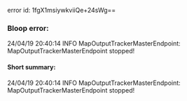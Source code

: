 error id: 1fgX1msiywkviiQe+24sWg==
### Bloop error:

24/04/19 20:40:14 INFO MapOutputTrackerMasterEndpoint: MapOutputTrackerMasterEndpoint stopped!
#### Short summary: 

24/04/19 20:40:14 INFO MapOutputTrackerMasterEndpoint: MapOutputTrackerMasterEndpoint stopped!